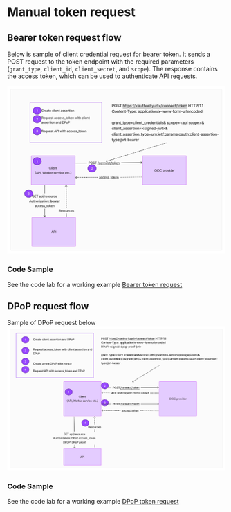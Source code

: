 # Manual token request 

## Bearer token request flow

Below is sample of client credential request for bearer token. It sends a POST request to the token endpoint with the required parameters (`grant_type`, `client_id`, `client_secret`, and `scope`). The response contains the access token, which can be used to authenticate API requests.

![ClientCredential_BearerRequest.jpg](./images/ClientCredential_BearerRequest.jpg)

### Code Sample
See the code lab for a working example [Bearer token request](../../code-lab/client-credentials/manual-bearertoken-request.ipynb)

## DPoP request flow

Sample of DPoP request below
![ClientCredentialDpopRequest.jpg](./images/ClientCredentialDpopRequest.jpg)

### Code Sample
See the code lab for a working example [DPoP token request](../../code-lab/client-credentials/manual-dpoptoken-request.ipynb)
